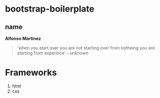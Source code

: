 # bootstrap-boilerplate
## name ##
**Alfonso Martinez**
> 'when you start over you are not starting over from notheing you are starting from experince' - unknown

# Frameworks
1. html
2. css
